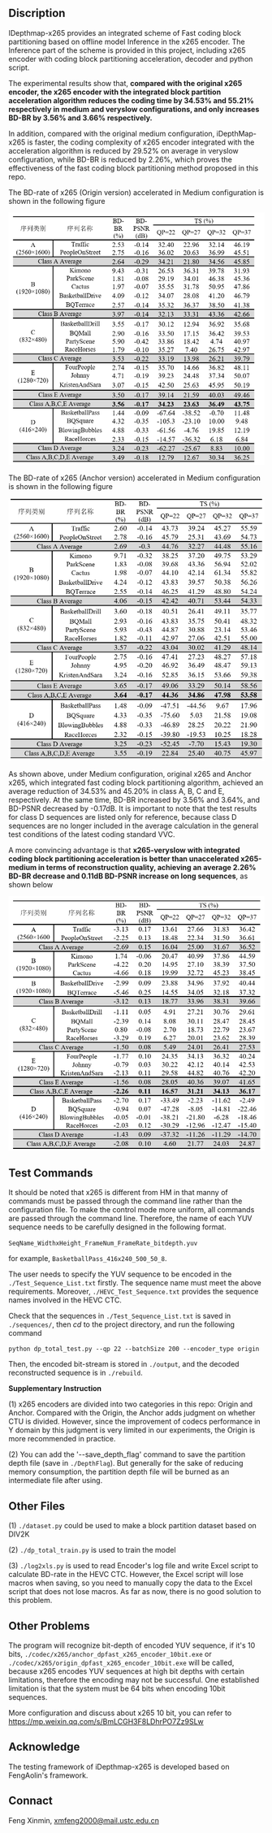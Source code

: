 ## Discription
IDepthmap-x265 provides an integrated scheme of Fast coding block partitioning based on offline model Inference in the x265 encoder. The Inference part of the scheme is provided in this project, including x265 encoder with coding block partitioning acceleration, decoder and python script.

The experimental results show that, **compared with the original x265 encoder, the x265 encoder with the integrated block partition acceleration algorithm reduces the coding time by 34.53% and 55.21% respectively in medium and veryslow configurations, and only increases BD-BR by 3.56% and 3.66% respectively.** 

In addition, compared with the original medium configuration, iDepthMap-x265 is faster, the coding complexity of x265 encoder integrated with the acceleration algorithm is reduced by 29.52% on average in veryslow configuration, while BD-BR is reduced by 2.26%, which proves the effectiveness of the fast coding block partitioning method proposed in this repo.

The BD-rate of x265 (Origin version) accelerated in Medium configuration is shown in the following figure

![](./Img2md/medium_origin.png)

The BD-rate of x265 (Anchor version) accelerated in Medium configuration is shown in the following figure

![](./Img2md/medium_anchor.png)


As shown above, under Medium configuration, original x265 and Anchor x265, which integrated fast coding block partitioning algorithm, achieved an average reduction of 34.53% and 45.20% in class A, B, C and E, respectively. At the same time, BD-BR increased by 3.56% and 3.64%, and BD-PSNR decreased by -0.17dB. It is important to note that the test results for class D sequences are listed only for reference, because class D sequences are no longer included in the average calculation in the general test conditions of the latest coding standard VVC.

A more convincing advantage is that **x265-veryslow with integrated coding block partitioning acceleration is better than unaccelerated x265-medium in terms of reconstruction quality, achieving an average 2.26% BD-BR decrease and 0.11dB BD-PSNR increase on long sequences**, as shown below


![](./Img2md/veryslow_c_medium.png)

## Test Commands

It should be noted that x265 is different from HM in that manny of commands must be passed through the command line rather than the configuration file. To make the control mode more uniform, all commands are passed through the command line. Therefore, the name of each YUV sequence needs to be carefully designed in the following format.

`SeqName_WidthxHeight_FrameNum_FrameRate_bitdepth.yuv`

for example, `BasketballPass_416x240_500_50_8`.

The user needs to specify the YUV sequence to be encoded in the `./Test_Sequence_List.txt` firstly. The sequence name must meet the above requirements. Moreover, `./HEVC_Test_Sequence.txt` provides the sequence names involved in the HEVC CTC.

Check that the sequences in `./Test_Sequence_List.txt` is saved in `./sequences/`, then *cd* to the project directory, and run the following command

```
python dp_total_test.py --qp 22 --batchSize 200 --encoder_type origin
```

Then, the encoded bit-stream is stored in `./output`, and the decoded reconstructed sequence is in `./rebuild`.


**Supplementary Instruction**

(1) x265 encoders are divided into two categories in this repo: Origin and Anchor. Compared with the Origin, the Anchor adds judgment on whether CTU is divided. However, since the improvement of codecs performance in Y domain by this judgment is very limited in our experiments, the Origin is more recommended in practice.

(2) You can add the '--save_depth_flag' command to save the partition depth file (save in `./DepthFlag`). But generally for the sake of reducing memory consumption, the partition depth file will be burned as an intermediate file after using.


## Other Files

(1) `./dataset.py` could be used to make a block partition dataset based on DIV2K

(2) `./dp_total_train.py` is used to train the model

(3) `./log2xls.py` is used to read Encoder's log file and write Excel script to calculate BD-rate in the HEVC CTC. However, the Excel script will lose macros when saving, so you need to manually copy the data to the Excel script that does not lose macros. As far as now, there is no good solution to this problem.


## Other Problems

The program will recognize bit-depth of encoded YUV sequence, if it's 10 bits, `./codec/x265/anchor_dpfast_x265_encoder_10bit.exe` or `./codec/x265/origin_dpfast_x265_encoder_10bit.exe` will be called, because x265 encodes YUV sequences at high bit depths with certain limitations, therefore the encoding may not be successful. One established limitation is that the system must be 64 bits when encoding 10bit sequences.

More configuration and discuss about x265 10 bit, you can refer to https://mp.weixin.qq.com/s/BmLCGH3F8LDhrPO7Zz9SLw

## Acknowledge

The testing framework of iDepthmap-x265 is developed based on FengAolin's framework. 

## Connact

Feng Xinmin, xmfeng2000@mail.ustc.edu.cn
